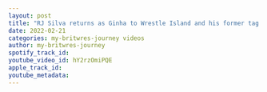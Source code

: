 ```yaml
---
layout: post
title: "RJ Silva returns as Ginha to Wrestle Island and his former tag partner Conor Clyne (20/02/21)"
date: 2022-02-21
categories: my-britwres-journey videos
author: my-britwres-journey
spotify_track_id: 
youtube_video_id: hY2rzOmiPQE
apple_track_id: 
youtube_metadata: 
---
```

